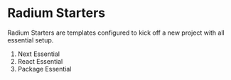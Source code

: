 # Radium Starters

Radium Starters are templates configured to kick off a new project with all essential setup.

1. Next Essential
2. React Essential
3. Package Essential